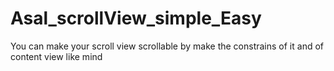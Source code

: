 # Asal_scrollView_simple_Easy

You can make your scroll view scrollable by make the constrains of it and of content view like mind
